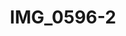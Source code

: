 ---
title: IMG_0596-2
layout: image
categories: [valokuvat]
box-image: valokuvat/IMG_0596-2-kuutio.jpg
image: valokuvat/IMG_0596-2.jpg
hide_title_on_box: true
---